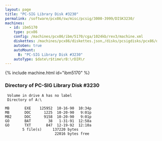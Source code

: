 ```yaml
---
layout: page
title: "PC-SIG Library Disk #3230"
permalink: /software/pcx86/sw/misc/pcsig/3000-3999/DISK3230/
machines:
  - id: ibm5170
    type: pcx86
    config: /machines/pcx86/ibm/5170/cga/1024kb/rev3/machine.xml
    diskettes: /machines/pcx86/diskettes.json,/disks/pcsigdisks/pcx86/diskettes.json
    autoGen: true
    autoMount:
      B: "PC-SIG Library Disk #3230"
    autoType: $date\r$time\rB:\rDIR\r
---
```


{% include machine.html id="ibm5170" %}

### Directory of PC-SIG Library Disk #3230

     Volume in drive A has no label
     Directory of A:\

    MB       EXE    125952  10-16-90  10:34p
    MB       DOC      1225  10-20-90   9:01p
    MB2      DOC      9158  10-20-90   9:01p
    GO       BAT        38   1-31-91  12:58a
    GO       TXT       847  12-19-92  12:10a
            5 file(s)     137220 bytes
                           22016 bytes free

